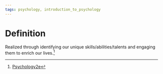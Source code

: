 ```yaml
---
tags: psychology, introduction_to_psychology
---
```


# Definition

Realized through identifying our unique skills/abilities/talents and engaging them to enrich our lives.[^1]

[^1]: [Psychology2e](zotero://open-pdf/library/items/SSTBV7L5?page=533)